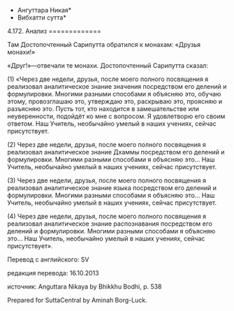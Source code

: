 * Ангуттара Никая*
* Вибхатти сутта*

4\.172\. Анализ
\=\=\=\=\=\=\=\=\=\=\=\=\=

Там Достопочтенный Сарипутта обратился к монахам: «Друзья монахи\!»

«Друг\!»—отвечали те монахи\. Достопочтенный Сарипутта сказал:

\(1\) «Через две недели, друзья, после моего полного посвящения я реализовал аналитическое знание значения посредством его делений и формулировки\. Многими разными способами я объясняю это, обучаю этому, провозглашаю это, утверждаю это, раскрываю это, проясняю и разъясняю это\. Пусть тот, кто находится в замешательстве или неуверенности, подойдёт ко мне с вопросом\. Я удовлетворю его своим ответом\. Наш Учитель, необычайно умелый в наших учениях, сейчас присутствует\.

\(2\) Через две недели, друзья, после моего полного посвящения я реализовал аналитическое знание Дхаммы посредством его делений и формулировки\. Многими разными способами я объясняю это… Наш Учитель, необычайно умелый в наших учениях, сейчас присутствует\.

\(3\) Через две недели, друзья, после моего полного посвящения я реализовал аналитическое знание языка посредством его делений и формулировки\. Многими разными способами я объясняю это… Наш Учитель, необычайно умелый в наших учениях, сейчас присутствует\.

\(4\) Через две недели, друзья, после моего полного посвящения я реализовал аналитическое знание распознавания посредством его делений и формулировки\. Многими разными способами я объясняю это… Наш Учитель, необычайно умелый в наших учениях, сейчас присутствует»\.

Перевод с английского: SV

редакция перевода: 16\.10\.2013

источник: Anguttara Nikaya by Bhikkhu Bodhi, p\. 538

Prepared for SuttaCentral by Aminah Borg\-Luck\.